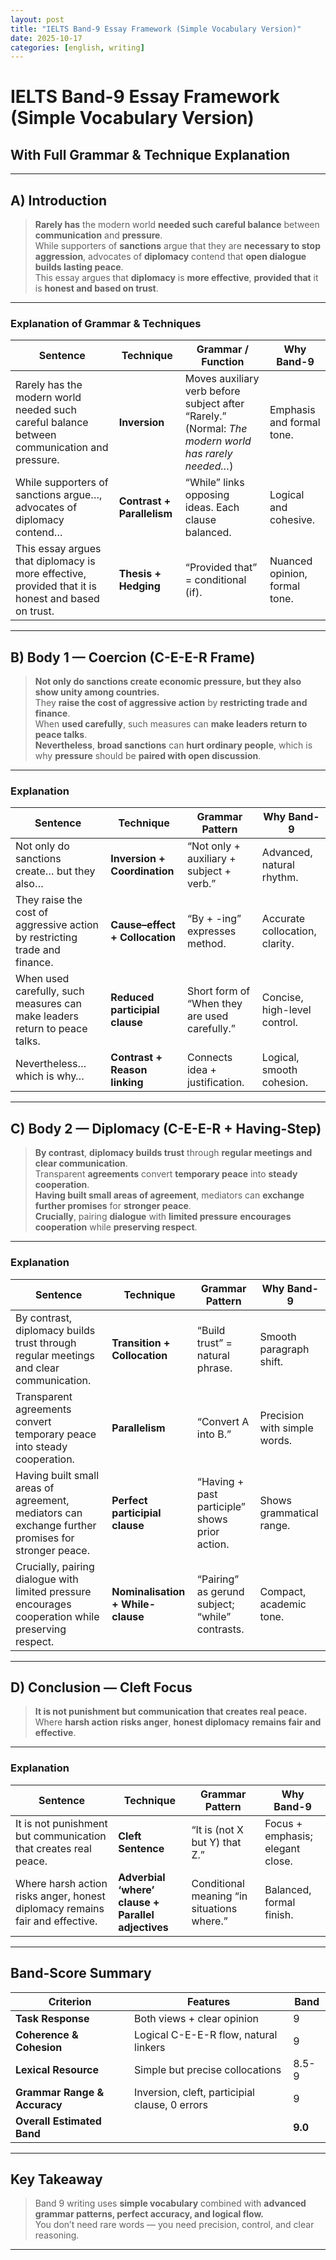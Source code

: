 ```yaml
---
layout: post
title: "IELTS Band-9 Essay Framework (Simple Vocabulary Version)"
date: 2025-10-17
categories: [english, writing]
---
```


#  IELTS Band-9 Essay Framework (Simple Vocabulary Version)
##  With Full Grammar & Technique Explanation

---

##  A) Introduction

> **Rarely has** the modern world **needed such careful balance** between **communication** and **pressure**.  
> While supporters of **sanctions** argue that they are **necessary to stop aggression**, advocates of **diplomacy** contend that **open dialogue builds lasting peace**.  
> This essay argues that **diplomacy** is **more effective**, **provided that** it is **honest and based on trust**.

---

###  Explanation of Grammar & Techniques

| Sentence | Technique | Grammar / Function | Why Band-9 |
|-----------|------------|--------------------|-------------|
| Rarely has the modern world needed such careful balance between communication and pressure. | **Inversion** | Moves auxiliary verb before subject after “Rarely.” (Normal: *The modern world has rarely needed…*) | Emphasis and formal tone. |
| While supporters of sanctions argue…, advocates of diplomacy contend… | **Contrast + Parallelism** | “While” links opposing ideas. Each clause balanced. | Logical and cohesive. |
| This essay argues that diplomacy is more effective, provided that it is honest and based on trust. | **Thesis + Hedging** | “Provided that” = conditional (if). | Nuanced opinion, formal tone. |

---

##  B) Body 1 — Coercion (C-E-E-R Frame)

> **Not only do sanctions create economic pressure, but they also show unity among countries.**  
> They **raise the cost of aggressive action** by **restricting trade and finance**.  
> When **used carefully**, such measures can **make leaders return to peace talks**.  
> **Nevertheless**, **broad sanctions** can **hurt ordinary people**, which is why **pressure** should be **paired with open discussion**.

---

###  Explanation

| Sentence | Technique | Grammar Pattern | Why Band-9 |
|-----------|------------|------------------|-------------|
| Not only do sanctions create… but they also… | **Inversion + Coordination** | “Not only + auxiliary + subject + verb.” | Advanced, natural rhythm. |
| They raise the cost of aggressive action by restricting trade and finance. | **Cause–effect + Collocation** | “By + -ing” expresses method. | Accurate collocation, clarity. |
| When used carefully, such measures can make leaders return to peace talks. | **Reduced participial clause** | Short form of “When they are used carefully.” | Concise, high-level control. |
| Nevertheless… which is why… | **Contrast + Reason linking** | Connects idea + justification. | Logical, smooth cohesion. |

---

##  C) Body 2 — Diplomacy (C-E-E-R + Having-Step)

> **By contrast**, **diplomacy builds trust** through **regular meetings and clear communication**.  
> Transparent **agreements** convert **temporary peace** into **steady cooperation**.  
> **Having built small areas of agreement**, mediators can **exchange further promises** for **stronger peace**.  
> **Crucially**, pairing **dialogue** with **limited pressure** **encourages cooperation** while **preserving respect**.

---

###  Explanation

| Sentence | Technique | Grammar Pattern | Why Band-9 |
|-----------|------------|------------------|-------------|
| By contrast, diplomacy builds trust through regular meetings and clear communication. | **Transition + Collocation** | “Build trust” = natural phrase. | Smooth paragraph shift. |
| Transparent agreements convert temporary peace into steady cooperation. | **Parallelism** | “Convert A into B.” | Precision with simple words. |
| Having built small areas of agreement, mediators can exchange further promises for stronger peace. | **Perfect participial clause** | “Having + past participle” shows prior action. | Shows grammatical range. |
| Crucially, pairing dialogue with limited pressure encourages cooperation while preserving respect. | **Nominalisation + While-clause** | “Pairing” as gerund subject; “while” contrasts. | Compact, academic tone. |

---

##  D) Conclusion — Cleft Focus

> **It is not punishment but communication that creates real peace.**  
> Where **harsh action** **risks anger**, **honest diplomacy** **remains fair and effective**.

---

###  Explanation

| Sentence | Technique | Grammar Pattern | Why Band-9 |
|-----------|------------|------------------|-------------|
| It is not punishment but communication that creates real peace. | **Cleft Sentence** | “It is (not X but Y) that Z.” | Focus + emphasis; elegant close. |
| Where harsh action risks anger, honest diplomacy remains fair and effective. | **Adverbial ‘where’ clause + Parallel adjectives** | Conditional meaning “in situations where.” | Balanced, formal finish. |

---

##  Band-Score Summary

| Criterion | Features | Band |
|------------|-----------|------|
| **Task Response** | Both views + clear opinion | 9 |
| **Coherence & Cohesion** | Logical C-E-E-R flow, natural linkers | 9 |
| **Lexical Resource** | Simple but precise collocations | 8.5-9 |
| **Grammar Range & Accuracy** | Inversion, cleft, participial clause, 0 errors | 9 |
| **Overall Estimated Band** | | **9.0** |

---

##  Key Takeaway

> Band 9 writing uses **simple vocabulary** combined with **advanced grammar patterns, perfect accuracy, and logical flow.**  
> You don’t need rare words — you need precision, control, and clear reasoning.

---